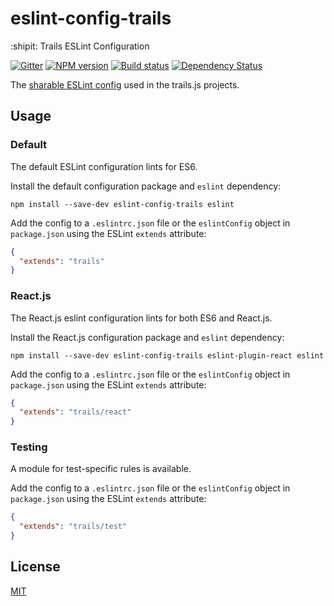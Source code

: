 # eslint-config-trails
:shipit: Trails ESLint Configuration

[![Gitter][gitter-image]][gitter-url]
[![NPM version][npm-image]][npm-url]
[![Build status][ci-image]][ci-url]
[![Dependency Status][daviddm-image]][daviddm-url]

The [sharable ESLint config](http://eslint.org/docs/developer-guide/shareable-configs.html) used in the trails.js projects.

## Usage

### Default

The default ESLint configuration lints for ES6.

Install the default configuration package and `eslint` dependency:

```
npm install --save-dev eslint-config-trails eslint
```

Add the config to a `.eslintrc.json` file or the `eslintConfig` object in `package.json` using the ESLint `extends` attribute:

```json
{
  "extends": "trails"
}
```

### React.js

The React.js eslint configuration lints for both ES6 and React.js.

Install the React.js configuration package and `eslint` dependency:

```
npm install --save-dev eslint-config-trails eslint-plugin-react eslint
```

Add the config to a `.eslintrc.json` file or the `eslintConfig` object in `package.json` using the ESLint `extends` attribute:

```json
{
  "extends": "trails/react"
}
```

### Testing

A module for test-specific rules is available.

Add the config to a `.eslintrc.json` file or the `eslintConfig` object in `package.json` using the ESLint `extends` attribute:

```json
{
  "extends": "trails/test"
}
```

## License
[MIT](https://github.com/trailsjs/eslint-config-trails/blob/master/LICENSE)

[npm-image]: https://img.shields.io/npm/v/eslint-config-trails.svg?style=flat-square
[npm-url]: https://npmjs.org/package/eslint-config-trails
[ci-image]: https://img.shields.io/travis/trailsjs/eslint-config-trails/master.svg?style=flat-square
[ci-url]: https://travis-ci.org/trailsjs/eslint-config-trails
[daviddm-image]: http://img.shields.io/david/trailsjs/eslint-config-trails.svg?style=flat-square
[daviddm-url]: https://david-dm.org/trailsjs/eslint-config-trails
[gitter-image]: http://img.shields.io/badge/+%20GITTER-JOIN%20CHAT%20%E2%86%92-1DCE73.svg?style=flat-square
[gitter-url]: https://gitter.im/trailsjs/trails
